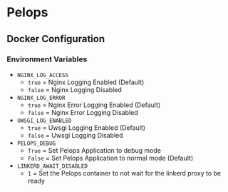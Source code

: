 # Pelops

## Docker Configuration

### Environment Variables

- `NGINX_LOG_ACCESS`
  - `true` = Nginx Logging Enabled (Default)
  - `false` = Nginx Logging Disabled
- `NGINX_LOG_ERROR`
  - `true` = Nginx Error Logging Enabled (Default)
  - `false` = Nginx Error Logging Disabled
- `UWSGI_LOG_ENABLED`
  - `true` = Uwsgi Logging Enabled (Default)
  - `false` = Uwsgi Logging Disabled
- `PELOPS_DEBUG`
  - `True` = Set Pelops Application to debug mode
  - `False` = Set Pelops Application to normal mode (Default)
- `LINKERD_AWAIT_DISABLED`
  - `1` = Set the Pelops container to not wait for the linkerd proxy to be ready
